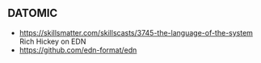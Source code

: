 ## DATOMIC
* https://skillsmatter.com/skillscasts/3745-the-language-of-the-system Rich Hickey on EDN
* https://github.com/edn-format/edn

